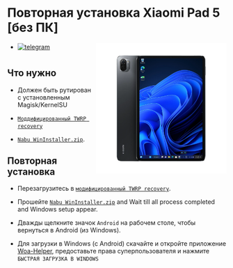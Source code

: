 # Повторная установка Xiaomi Pad 5 [без ПК]
<img align="right" src="nabu.png" width="300" alt="Windows 11 Running On A Xiaomi Pad 5">

- [![telegram](https://img.shields.io/badge/chat-telegram-brightgreen.svg?logo=telegram&style=flat-square)](https://t.me/WinInstaller)
#

## Что нужно
- Должен быть рутирован с установленным Magisk/KernelSU
- [`Моддифицированный TWRP recovery`](https://github.com/Kumar-Jy/Windows-in-NABU-Without-PC/releases/tag/Modded-TWRP-Recovery)
  
- [`Nabu WinInstaller.zip`](https://github.com/Kumar-Jy/Windows-in-NABU-Without-PC/releases/tag/Nabu-WinInstaller).
  

## Повторная установка

- Перезагрузитесь в [`модифицированный TWRP recovery`](https://github.com/Kumar-Jy/Windows-in-NABU-Without-PC/releases/tag/Modded-TWRP-Recovery).
  
- Прошейте [`Nabu WinInstaller.zip`](https://github.com/Kumar-Jy/Windows-in-NABU-Without-PC/releases/tag/Nabu-WinInstaller) and Wait till all process completed and Windows setup appear.
  
- Дважды щелкните значок `Android` на рабочем столе, чтобы вернуться в Android (из Windows).

- Для загрузки в Windows (с Android) скачайте и откройте приложение [Woa-Helper](https://github.com/Marius586/WoA-Helper-update/releases/tag/WOA), предоставьте права суперпользователя и нажмите `БЫСТРАЯ ЗАГРУЗКА В WINDOWS`
#
